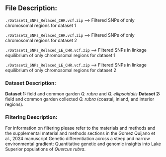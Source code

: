 ## File Description:

`./Dataset1_SNPs_Relaxed_CHR.vcf.zip` --> Filtered SNPs of only chromosomal regions for dataset 1 

`./Dataset2_SNPs_Relaxed_CHR.vcf.zip` --> Filtered SNPs of only chromosomal regions for dataset 2

`./Dataset1_SNPs_Relaxed_LE_CHR.vcf.zip` --> Filtered SNPs in linkage equilibrium of only chromosomal regions for dataset 1

`./Dataset2_SNPs_Relaxed_LE_CHR.vcf.zip` --> Filtered SNPs in linkage equilibrium of only chromosomal regions for dataset 2

### Dataset Description: 

**Dataset 1:** field and common garden *Q. rubra* and *Q. ellipsoidalis*
**Dataset 2:** field and common garden collected *Q. rubra* (coastal, inland, and interior regions).

### Filtering Description:

For information on filtering please refer to the materials and methods and the supplemental material and methods sections in the Gomez Quijano et al., 2024 manuscript Genetic differentiation across a steep and narrow environmental gradient: Quantitative genetic and genomic insights into Lake Superior populations of *Quercus rubra*. 

